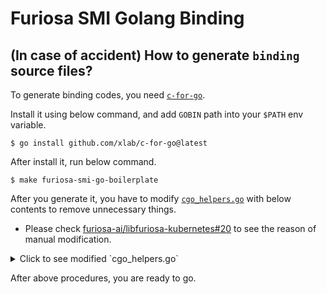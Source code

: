 # Furiosa SMI Golang Binding

## (In case of accident) How to generate `binding` source files?

To generate binding codes, you need [`c-for-go`](https://github.com/xlab/c-for-go).

Install it using below command, and add `GOBIN` path into your `$PATH` env variable.

```shell
$ go install github.com/xlab/c-for-go@latest
```

After install it, run below command.

```shell
$ make furiosa-smi-go-boilerplate
```

After you generate it, you have to modify [`cgo_helpers.go`](pkg/smi/binding/cgo_helpers.go) with below contents to
remove unnecessary things.

* Please check [furiosa-ai/libfuriosa-kubernetes#20](https://github.com/furiosa-ai/libfuriosa-kubernetes/pull/20) to see
  the reason of manual modification.

<details>
    <summary>Click to see modified `cgo_helpers.go`</summary>

```go
// WARNING: This file has automatically been generated
// Code generated by https://git.io/c-for-go. DO NOT EDIT.

package binding

/*
#include "furiosa/furiosa_smi.h"
#include <stdlib.h>
#include "cgo_helpers.h"
*/
import "C"
import (
	"runtime"
	"sync"
	"unsafe"
)

// cgoAllocMap stores pointers to C allocated memory for future reference.
type cgoAllocMap struct {
	mux sync.RWMutex
	m   map[unsafe.Pointer]struct{}
}

var cgoAllocsUnknown = new(cgoAllocMap)

func (a *cgoAllocMap) Add(ptr unsafe.Pointer) {
	a.mux.Lock()
	if a.m == nil {
		a.m = make(map[unsafe.Pointer]struct{})
	}
	a.m[ptr] = struct{}{}
	a.mux.Unlock()
}

func (a *cgoAllocMap) IsEmpty() bool {
	a.mux.RLock()
	isEmpty := len(a.m) == 0
	a.mux.RUnlock()
	return isEmpty
}

func (a *cgoAllocMap) Borrow(b *cgoAllocMap) {
	if b == nil || b.IsEmpty() {
		return
	}
	b.mux.Lock()
	a.mux.Lock()
	for ptr := range b.m {
		if a.m == nil {
			a.m = make(map[unsafe.Pointer]struct{})
		}
		a.m[ptr] = struct{}{}
		delete(b.m, ptr)
	}
	a.mux.Unlock()
	b.mux.Unlock()
}

func (a *cgoAllocMap) Free() {
	a.mux.Lock()
	for ptr := range a.m {
		C.free(ptr)
		delete(a.m, ptr)
	}
	a.mux.Unlock()
}

// unpackPCharString copies the data from Go string as *C.char.
func unpackPCharString(str string) (*C.char, *cgoAllocMap) {
	allocs := new(cgoAllocMap)
	defer runtime.SetFinalizer(allocs, func(a *cgoAllocMap) {
		go a.Free()
	})

	mem0 := unsafe.Pointer(C.CString(str))
	allocs.Add(mem0)
	return (*C.char)(mem0), allocs
}

type stringHeader struct {
	Data unsafe.Pointer
	Len  int
}
```

</details>

After above procedures, you are ready to go.
